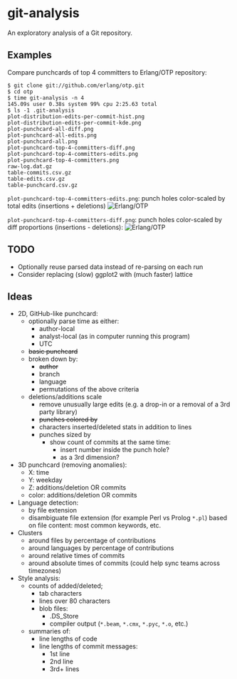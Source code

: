 git-analysis
============

An exploratory analysis of a Git repository.


Examples
--------
Compare punchcards of top 4 committers to Erlang/OTP repository:
```shell
$ git clone git://github.com/erlang/otp.git
$ cd otp
$ time git-analysis -n 4
145.09s user 0.38s system 99% cpu 2:25.63 total
$ ls -1 .git-analysis
plot-distribution-edits-per-commit-hist.png
plot-distribution-edits-per-commit-kde.png
plot-punchcard-all-diff.png
plot-punchcard-all-edits.png
plot-punchcard-all.png
plot-punchcard-top-4-committers-diff.png
plot-punchcard-top-4-committers-edits.png
plot-punchcard-top-4-committers.png
raw-log.dat.gz
table-commits.csv.gz
table-edits.csv.gz
table-punchcard.csv.gz
```

`plot-punchcard-top-4-committers-edits.png`: punch holes color-scaled by total
edits
(insertions + deletions)
![Erlang/OTP](https://raw.github.com/ibnfirnas/git-analysis/master/examples/otp-punchcard-top-4-edits.png)

`plot-punchcard-top-4-committers-diff.png`: punch holes color-scaled by diff
proportions (insertions - deletions):
![Erlang/OTP](https://raw.github.com/ibnfirnas/git-analysis/master/examples/otp-punchcard-top-4-diff.png)


TODO
----
* Optionally reuse parsed data instead of re-parsing on each run
* Consider replacing (slow) ggplot2 with (much faster) lattice


Ideas
-----
* 2D, GitHub-like punchcard:
    - optionally parse time as either:
        + author-local
        + analyst-local (as in computer running this program)
        + UTC
    - ~~basic punchcard~~
    - broken down by:
        + ~~author~~
        + branch
        + language
        + permutations of the above criteria
    - deletions/additions scale
        + remove unusually large edits
          (e.g. a drop-in or a removal of a 3rd party library)
        + ~~punches colored by~~
        + characters inserted/deleted stats in addition to lines
        + punches sized by
            * show count of commits at the same time:
                - insert number inside the punch hole?
                - as a 3rd dimension?
* 3D punchcard (removing anomalies):
    - X: time
    - Y: weekday
    - Z: additions/deletion OR commits
    - color: additions/deletion OR commits
* Language detection:
    - by file extension
    - disambiguate file extension (for example Perl vs Prolog `*.pl`) based on
      file content: most common keywords, etc.
* Clusters
    - around files by percentage of contributions
    - around languages by percentage of contributions
    - around relative times of commits
    - around absolute times of commits (could help sync teams across timezones)
* Style analysis:
    - counts of added/deleted;
        + tab characters
        + lines over 80 characters
        + blob files:
            * .DS_Store
            * compiler output (`*.beam`, `*.cmx`, `*.pyc`, `*.o`, etc.)
    - summaries of:
        + line lengths of code
        + line lengths of commit messages:
            * 1st line
            * 2nd line
            * 3rd+ lines
